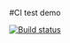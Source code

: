 #CI test demo

[![Build status](https://ci.appveyor.com/api/projects/status/u5ycw8c0jxbb6si6?svg=true)](https://ci.appveyor.com/project/Qinel/game)